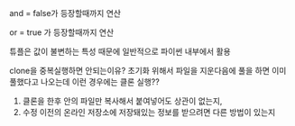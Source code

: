and  = false가 등장할때까지 연산

or = true 가 등장할때까지 연산

튜플은 값이 불변하는 특성 때문에 일반적으로 파이썬 내부에서 활용

clone을 중복실행하면 안되는이유? 초기화 위해서 파일을 지운다음에 풀을 하면 이미 풀했다고 나오는데 이런 경우에는 클론 실행??

1. 클론을 한후 안의 파일만 복사해서 붙여넣어도 상관이 없는지,
2. 수정 이전의 온라인 저장소에 저장돼있는 정보를 받으려면 다른 방법이 있는지


